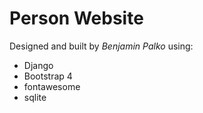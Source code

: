 # Person Website

Designed and built by *Benjamin Palko* using:
 - Django
 - Bootstrap 4
 - fontawesome
- sqlite